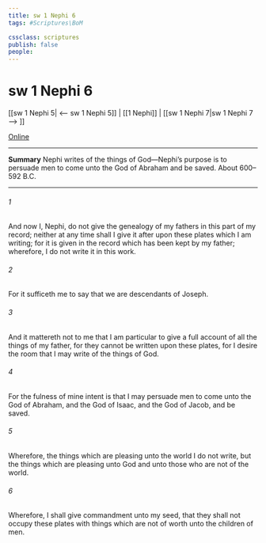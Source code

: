 ```yaml
---
title: sw 1 Nephi 6
tags: #Scriptures\BoM

cssclass: scriptures
publish: false
people:
---
```


# sw 1 Nephi 6
[[sw 1 Nephi 5| <-- sw 1 Nephi 5]] | [[1 Nephi]] | [[sw 1 Nephi 7|sw 1 Nephi 7 --> ]]

[Online](https://churchofjesuschrist.org/study/scriptures/bofm/1-ne/6?lang=eng)

---
__Summary__
Nephi writes of the things of God—Nephi’s purpose is to persuade men to come unto the God of Abraham and be saved. About 600–592 B.C.

---
###### 1 
And now I, Nephi, do not give the genealogy of my fathers in this part of my record; neither at any time shall I give it after upon these plates which I am writing; for it is given in the record which has been kept by my father; wherefore, I do not write it in this work.

###### 2 
For it sufficeth me to say that we are descendants of Joseph.

###### 3 
And it mattereth not to me that I am particular to give a full account of all the things of my father, for they cannot be written upon these plates, for I desire the room that I may write of the things of God.

###### 4 
For the fulness of mine intent is that I may persuade men to come unto the God of Abraham, and the God of Isaac, and the God of Jacob, and be saved.

###### 5 
Wherefore, the things which are pleasing unto the world I do not write, but the things which are pleasing unto God and unto those who are not of the world.

###### 6 
Wherefore, I shall give commandment unto my seed, that they shall not occupy these plates with things which are not of worth unto the children of men.


